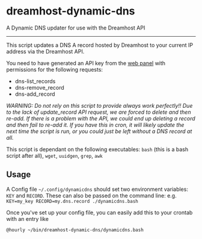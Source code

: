 dreamhost-dynamic-dns
=====================

A Dynamic DNS updater for use with the Dreamhost API

- - -

This script updates a DNS A record hosted by Dreamhost to your current IP
address via the Dreamhost API.

You need to have generated an API key from the [web panel][panel] with
permissions for the following requests:

- dns-list_records
- dns-remove_record
- dns-add_record

_WARNING: Do not rely on this script to provide always work perfectly!!
Due to the lack of update\_record API request, we are forced to delete and 
then re-add. If there is a problem with the API, we could end up deleting
a record and then fail to re-add it. If you have this in cron, it will 
likely update the next time the script is run, or you could just be left 
without a DNS record at all._

This script is dependant on the following executables:
`bash` (this is a bash script after all), `wget`, `uuidgen`, `grep`, `awk`

Usage
-----

A Config file `~/.config/dynamicdns` should set two environment variables: 
`KEY` and `RECORD`. These can also be passed on the command line:
e.g. `KEY=my_key RECORD=my.dns.record ./dynamicdns.bash`

Once you've set up your config file, you can easily add this to your crontab
with an entry like

    @hourly ~/bin/dreamhost-dynamic-dns/dynamicdns.bash

[panel]: https://panel.dreamhost.com/